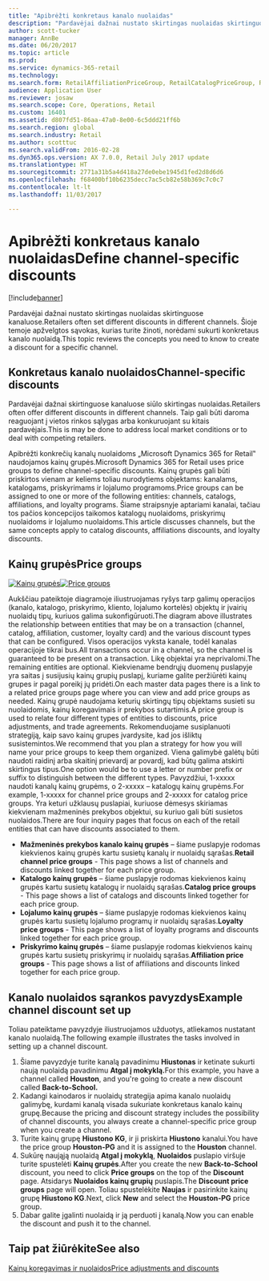 ```yaml
---
title: "Apibrėžti konkretaus kanalo nuolaidas"
description: "Pardavėjai dažnai nustato skirtingas nuolaidas skirtinguose kanaluose. Šioje temoje apžvelgtos sąvokas, kurias turite žinoti, norėdami sukurti konkretaus kanalo nuolaidą."
author: scott-tucker
manager: AnnBe
ms.date: 06/20/2017
ms.topic: article
ms.prod: 
ms.service: dynamics-365-retail
ms.technology: 
ms.search.form: RetailAffiliationPriceGroup, RetailCatalogPriceGroup, RetailChannelPriceGroup, RetailDiscountPriceGroup, RetailDiscountPricingWorkspace, RetailPeriodicDiscount, RetailStoreItemPriceList, RetailStoreTable
audience: Application User
ms.reviewer: josaw
ms.search.scope: Core, Operations, Retail
ms.custom: 16401
ms.assetid: d807fd51-86aa-47a0-8e00-6c5ddd21ff6b
ms.search.region: global
ms.search.industry: Retail
ms.author: scotttuc
ms.search.validFrom: 2016-02-28
ms.dyn365.ops.version: AX 7.0.0, Retail July 2017 update
ms.translationtype: HT
ms.sourcegitcommit: 2771a31b5a4d418a27de0ebe1945d1fed2d8d6d6
ms.openlocfilehash: f68400bf10b6235decc7ac5cb82e58b369c7c0c7
ms.contentlocale: lt-lt
ms.lasthandoff: 11/03/2017

---
```


# <a name="define-channel-specific-discounts"></a><span data-ttu-id="97d77-104">Apibrėžti konkretaus kanalo nuolaidas</span><span class="sxs-lookup"><span data-stu-id="97d77-104">Define channel-specific discounts</span></span>

[!include[banner](includes/banner.md)]


<span data-ttu-id="97d77-105">Pardavėjai dažnai nustato skirtingas nuolaidas skirtinguose kanaluose.</span><span class="sxs-lookup"><span data-stu-id="97d77-105">Retailers often set different discounts in different channels.</span></span> <span data-ttu-id="97d77-106">Šioje temoje apžvelgtos sąvokas, kurias turite žinoti, norėdami sukurti konkretaus kanalo nuolaidą.</span><span class="sxs-lookup"><span data-stu-id="97d77-106">This topic reviews the concepts you need to know to create a discount for a specific channel.</span></span> 

<a name="channel-specific-discounts"></a><span data-ttu-id="97d77-107">Konkretaus kanalo nuolaidos</span><span class="sxs-lookup"><span data-stu-id="97d77-107">Channel-specific discounts</span></span>
--------------------------

<span data-ttu-id="97d77-108">Pardavėjai dažnai skirtinguose kanaluose siūlo skirtingas nuolaidas.</span><span class="sxs-lookup"><span data-stu-id="97d77-108">Retailers often offer different discounts in different channels.</span></span> <span data-ttu-id="97d77-109">Taip gali būti daroma reaguojant į vietos rinkos sąlygas arba konkuruojant su kitais pardavėjais.</span><span class="sxs-lookup"><span data-stu-id="97d77-109">This is may be done to address local market conditions or to deal with competing retailers.</span></span>

<span data-ttu-id="97d77-110">Apibrėžti konkrečių kanalų nuolaidoms „Microsoft Dynamics 365 for Retail‟ naudojamos kainų grupės.</span><span class="sxs-lookup"><span data-stu-id="97d77-110">Microsoft Dynamics 365 for Retail uses price groups to define channel-specific discounts.</span></span> <span data-ttu-id="97d77-111">Kainų grupės gali būti priskirtos vienam ar keliems toliau nurodytiems objektams: kanalams, katalogams, priskyrimams ir lojalumo programoms.</span><span class="sxs-lookup"><span data-stu-id="97d77-111">Price groups can be assigned to one or more of the following entities: channels, catalogs, affiliations, and loyalty programs.</span></span> <span data-ttu-id="97d77-112">Šiame straipsnyje aptariami kanalai, tačiau tos pačios koncepcijos taikomos katalogų nuolaidoms, priskyrimų nuolaidoms ir lojalumo nuolaidoms.</span><span class="sxs-lookup"><span data-stu-id="97d77-112">This article discusses channels, but the same concepts apply to catalog discounts, affiliations discounts, and loyalty discounts.</span></span>

## <a name="price-groups"></a><span data-ttu-id="97d77-113">Kainų grupės</span><span class="sxs-lookup"><span data-stu-id="97d77-113">Price groups</span></span>

<span data-ttu-id="97d77-114">[![Kainų grupės](./media/price-groups-1024x608.png)](./media/price-groups.png)</span><span class="sxs-lookup"><span data-stu-id="97d77-114">[![Price groups](./media/price-groups-1024x608.png)](./media/price-groups.png)</span></span>

<span data-ttu-id="97d77-115">Aukščiau pateiktoje diagramoje iliustruojamas ryšys tarp galimų operacijos (kanalo, katalogo, priskyrimo, kliento, lojalumo kortelės) objektų ir įvairių nuolaidų tipų, kuriuos galima sukonfigūruoti.</span><span class="sxs-lookup"><span data-stu-id="97d77-115">The diagram above illustrates the relationship between entities that may be on a transaction (channel, catalog, affiliation, customer, loyalty card) and the various discount types that can be configured.</span></span> <span data-ttu-id="97d77-116">Visos operacijos vyksta kanale, todėl kanalas operacijoje tikrai bus.</span><span class="sxs-lookup"><span data-stu-id="97d77-116">All transactions occur in a channel, so the channel is guaranteed to be present on a transaction.</span></span> <span data-ttu-id="97d77-117">Likę objektai yra neprivalomi.</span><span class="sxs-lookup"><span data-stu-id="97d77-117">The remaining entities are optional.</span></span> <span data-ttu-id="97d77-118">Kiekviename bendrųjų duomenų puslapyje yra saitas į susijusių kainų grupių puslapį, kuriame galite peržiūrėti kainų grupes ir pagal poreikį jų pridėti.</span><span class="sxs-lookup"><span data-stu-id="97d77-118">On each master data pages there is a link to a related price groups page where you can view and add price groups as needed.</span></span> <span data-ttu-id="97d77-119">Kainų grupė naudojama keturių skirtingų tipų objektams susieti su nuolaidomis, kainų koregavimais ir prekybos sutartimis.</span><span class="sxs-lookup"><span data-stu-id="97d77-119">A price group is used to relate four different types of entities to discounts, price adjustments, and trade agreements.</span></span> <span data-ttu-id="97d77-120">Rekomenduojame susiplanuoti strategiją, kaip savo kainų grupes įvardysite, kad jos išliktų susistemintos.</span><span class="sxs-lookup"><span data-stu-id="97d77-120">We recommend that you plan a strategy for how you will name your price groups to keep them organized.</span></span> <span data-ttu-id="97d77-121">Viena galimybė galėtų būti naudoti raidinį arba skaitinį prievardį ar povardį, kad būtų galima atskirti skirtingus tipus.</span><span class="sxs-lookup"><span data-stu-id="97d77-121">One option would be to use a letter or number prefix or suffix to distinguish between the different types.</span></span> <span data-ttu-id="97d77-122">Pavyzdžiui, 1-xxxxx naudoti kanalų kainų grupėms, o 2-xxxxx – katalogų kainų grupėms.</span><span class="sxs-lookup"><span data-stu-id="97d77-122">For example, 1-xxxxx for channel price groups and 2-xxxxx for catalog price groups.</span></span> <span data-ttu-id="97d77-123">Yra keturi užklausų puslapiai, kuriuose dėmesys skiriamas kiekvienam mažmeninės prekybos objektui, su kuriuo gali būti susietos nuolaidos.</span><span class="sxs-lookup"><span data-stu-id="97d77-123">There are four inquiry pages that focus on each of the retail entities that can have discounts associated to them.</span></span>

-   <span data-ttu-id="97d77-124">**Mažmeninės prekybos kanalo kainų grupės** – šiame puslapyje rodomas kiekvienos kainų grupės kartu susietų kanalų ir nuolaidų sąrašas.</span><span class="sxs-lookup"><span data-stu-id="97d77-124">**Retail channel price groups** - This page shows a list of channels and discounts linked together for each price group.</span></span>
-   <span data-ttu-id="97d77-125">**Katalogo kainų grupės** – šiame puslapyje rodomas kiekvienos kainų grupės kartu susietų katalogų ir nuolaidų sąrašas.</span><span class="sxs-lookup"><span data-stu-id="97d77-125">**Catalog price groups** - This page shows a list of catalogs and discounts linked together for each price group.</span></span>
-   <span data-ttu-id="97d77-126">**Lojalumo kainų grupės** – šiame puslapyje rodomas kiekvienos kainų grupės kartu susietų lojalumo programų ir nuolaidų sąrašas.</span><span class="sxs-lookup"><span data-stu-id="97d77-126">**Loyalty price groups** - This page shows a list of loyalty programs and discounts linked together for each price group.</span></span>
-   <span data-ttu-id="97d77-127">**Priskyrimo kainų grupės** – šiame puslapyje rodomas kiekvienos kainų grupės kartu susietų priskyrimų ir nuolaidų sąrašas.</span><span class="sxs-lookup"><span data-stu-id="97d77-127">**Affiliation price groups** - This page shows a list of affiliations and discounts linked together for each price group.</span></span>

## <a name="example-channel-discount-set-up"></a><span data-ttu-id="97d77-128">Kanalo nuolaidos sąrankos pavyzdys</span><span class="sxs-lookup"><span data-stu-id="97d77-128">Example channel discount set up</span></span>
<span data-ttu-id="97d77-129">Toliau pateiktame pavyzdyje iliustruojamos užduotys, atliekamos nustatant kanalo nuolaidą.</span><span class="sxs-lookup"><span data-stu-id="97d77-129">The following example illustrates the tasks involved in setting up a channel discount.</span></span>

1.  <span data-ttu-id="97d77-130">Šiame pavyzdyje turite kanalą pavadinimu **Hiustonas** ir ketinate sukurti naują nuolaidą pavadinimu **Atgal į mokyklą.**</span><span class="sxs-lookup"><span data-stu-id="97d77-130">For this example, you have a channel called **Houston**, and you're going to create a new discount called **Back-to-School.**</span></span>
2.  <span data-ttu-id="97d77-131">Kadangi kainodaros ir nuolaidų strategija apima kanalo nuolaidų galimybę, kurdami kanalą visada sukuriate konkretaus kanalo kainų grupę.</span><span class="sxs-lookup"><span data-stu-id="97d77-131">Because the pricing and discount strategy includes the possibility of channel discounts, you always create a channel-specific price group when you create a channel.</span></span>
3.  <span data-ttu-id="97d77-132">Turite kainų grupę **Hiustono KG**, ir ji priskirta **Hiustono** kanalui.</span><span class="sxs-lookup"><span data-stu-id="97d77-132">You have the price group **Houston-PG** and it is assigned to the **Houston** channel.</span></span>
4.  <span data-ttu-id="97d77-133">Sukūrę naująją nuolaidą **Atgal į mokyklą**, **Nuolaidos** puslapio viršuje turite spustelėti **Kainų grupės**.</span><span class="sxs-lookup"><span data-stu-id="97d77-133">After you create the new **Back-to-School** discount, you need to click **Price groups** on the top of the **Discount** page.</span></span> <span data-ttu-id="97d77-134">Atsidarys **Nuolaidos kainų grupių** puslapis.</span><span class="sxs-lookup"><span data-stu-id="97d77-134">The **Discount price groups** page will open.</span></span> <span data-ttu-id="97d77-135">Toliau spustelėkite **Naujas** ir pasirinkite kainų grupę **Hiustono KG**.</span><span class="sxs-lookup"><span data-stu-id="97d77-135">Next, click **New** and select the **Houston-PG** price group.</span></span>
5.  <span data-ttu-id="97d77-136">Dabar galite įgalinti nuolaidą ir ją perduoti į kanalą.</span><span class="sxs-lookup"><span data-stu-id="97d77-136">Now you can enable the discount and push it to the channel.</span></span>

 

<a name="see-also"></a><span data-ttu-id="97d77-137">Taip pat žiūrėkite</span><span class="sxs-lookup"><span data-stu-id="97d77-137">See also</span></span>
--------

[<span data-ttu-id="97d77-138">Kainų koregavimas ir nuolaidos</span><span class="sxs-lookup"><span data-stu-id="97d77-138">Price adjustments and discounts</span></span>](price-adjustments-discounts.md)




